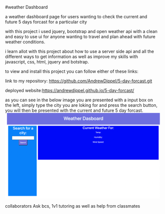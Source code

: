 #weather Dashboard

a weather dashboard page for users wanting to check the current and future 5 days forcast for a particular city

with this project i used jquery, bootstrap and open weather api with a clean and easy to use ui for anyone wanting to travel and plan ahead with future weather conditions.

i learn allot with this project about how to use a server side api and all the different ways to get information as well as improve my skills with javascript, css, html, jquery and botstrap. 

to view and install this project you can follow either of these links:


link to my repository: https://github.com/AndrewDippel/5-day-forcast.git


deployed website:https://andrewdippel.github.io/5-day-forcast/

as you can see in the below image you are presented with a input box on the left, simply type the city you are loking for and press the search button, you will then be presented with the current and future 5 day forcast.
![image of weather dashboard with input box on left title of weather dashboard and basic info to be filled when search is complete](Assets/Img/Screen%20Shot%202022-09-22%20at%203.58.25%20pm.png)

collaborators
Ask bcs, 1v1 tutoring as well as help from classmates